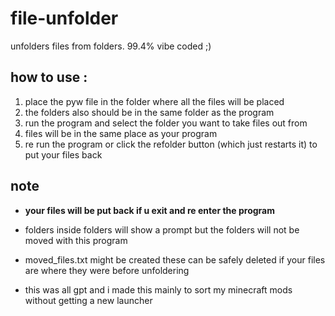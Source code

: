 # file-unfolder
unfolders files from folders. 99.4% vibe coded ;)

## how to use :
1. place the pyw file in the folder where all the files will be placed
2. the folders also should be in the same folder as the program
3. run the program and select the folder you want to take files out from
4. files will be in the same place as your program
5. re run the program or click the refolder button (which just restarts it) to put your files back

## note
- **your files will be put back if u exit and re enter the program**

- folders inside folders will show a prompt but the folders will not be moved with this program

- moved_files.txt might be created these can be safely deleted if your files are where they were before unfoldering

- this was all gpt and i made this mainly to sort my minecraft mods without getting a new launcher

